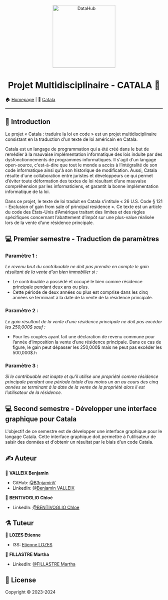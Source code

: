 <p align="center">
<img alt="DataHub" src="https://github.com/CatalaLang/catala/raw/master/doc/images/logo.png" height="200px" />
</p>
<h1 align="center"> Projet Multidisciplinaire - CATALA 👋</h1>

🏠 [Homepage](https://github.com/B3njaminV/catala-law-project) |
📰 [Catala](https://github.com/CatalaLang/catala)

---

## 📣 Introduction

Le projet « Catala : traduire la loi en code » est un projet multidisciplinaire consistant en la traduction d'un texte de loi américain en Catala. 

Catala est un langage de programmation qui a été créé dans le but de remédier à la mauvaise implémentation informatique des lois induite par des dysfonctionnements de programmes informatiques. Il s'agit d'un langage open-source, c'est-à-dire que tout le monde a accès à l’intégralité de son code informatique ainsi qu'à son historique de modification. Aussi, Catala résulte d'une collaboration entre juristes et développeurs ce qui permet d’éviter toute déformation des textes de loi résultant d’une mauvaise compréhension par les informaticiens, et garantit la bonne implémentation informatique de la loi.

Dans ce projet, le texte de loi traduit en Catala s'intitule « 26 U.S. Code § 121 - Exclusion of gain from sale of principal residence ». Ce texte est un article du code des États-Unis d’Amérique traitant des limites et des règles spécifiques concernant l’abattement d’impôt sur une plus-value réalisée lors de la vente d’une résidence principale.

## ‍💻 Premier semestre - Traduction de paramètres

### Paramètre 1 :
*Le revenu brut du contribuable ne doit pas prendre en compte le gain résultant de la
vente d’un bien immobilier si :*
- Le contribuable a possédé et occupé le bien comme résidence principale pendant deux
ans ou plus.
- Cette période de deux années ou plus est comprise dans les cinq années se terminant à
la date de la vente de la résidence principale.

### Paramètre 2 :
*Le gain résultant de la vente d’une résidence principale ne doit pas excéder les
250,000$ sauf :*
- Pour les couples ayant fait une déclaration de revenu commune pour l’année
d’imposition la vente d’une résidence principale. Dans ce cas de figure, le gain peut
dépasser les 250,000$ mais ne peut pas excéder les 500,000$.h

### Paramètre 3 :
*Si le contribuable est inapte et qu’il utilise une propriété comme résidence principale pendant une période totale d’au moins un an au cours des cinq années se terminant à la date de la vente de la propriété alors il est l’utilisateur de la résidence.*

## ‍💻 Second semestre - Développer une interface graphique pour Catala

L'objectif de ce semestre est de développer une interface graphique pour le langage Catala. Cette interface graphique doit permettre à l'utilisateur de saisir des données et d'obtenir un résultat par le biais d'un code Catala.

## ✍️ Auteur

👤 **VALLEIX Benjamin**

* GitHub: [@B3njaminV](https://github.com/B3njaminV)
* LinkedIn: [@Benjamin VALLEIX](https://www.linkedin.com/in/benjamin-valleix-27115719a)

👤 **BENTIVOGLIO Chloé**

* LinkedIn: [@BENTIVOGLIO Chloe](https://fr.linkedin.com/in/chlo%C3%A9-bentivoglio-a21606239)

## ⚗️ Tuteur

👤 **LOZES Etienne**

* I3S: [Etienne LOZES](https://webusers.i3s.unice.fr/~elozes/)

👤 **FILLASTRE Martha**

* LinkedIn: [@FILLASTRE Martha](https://fr.linkedin.com/in/martha-fillastre-02a2645/fr)

## 📝 License

Copyright © 2023-2024
